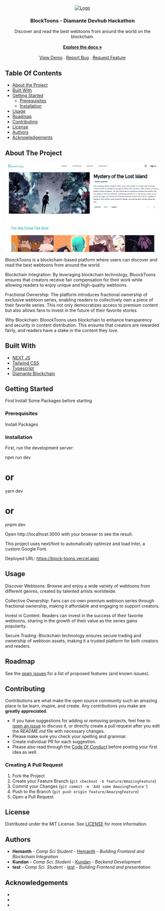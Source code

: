 <br/>
<p align="center">
  <a href="https://github.com/HEMANTH123SR/blocktoons">
    <img src="https://www.nexusvista.tech/logo%20flash%20(1)_prev_ui.png" alt="Logo" width="80" height="80">
  </a>

  <h3 align="center">BlockToons - Diamante Devhub Hackathon</h3>

  <p align="center">
     Discover and read the best webtoons from around the world on the blockchain. 
    <br/>
    <br/>
    <a href="https://github.com/HEMANTH123SR/blocktoons"><strong>Explore the docs »</strong></a>
    <br/>
    <br/>
    <a href="https://github.com/HEMANTH123SR/blocktoons">View Demo</a>
    .
    <a href="https://github.com/HEMANTH123SR/blocktoons/issues">Report Bug</a>
    .
    <a href="https://github.com/HEMANTH123SR/blocktoons/issues">Request Feature</a>
  </p>
</p>



## Table Of Contents

* [About the Project](#about-the-project)
* [Built With](#built-with)
* [Getting Started](#getting-started)
  * [Prerequisites](#prerequisites)
  * [Installation](#installation)
* [Usage](#usage)
* [Roadmap](#roadmap)
* [Contributing](#contributing)
* [License](#license)
* [Authors](#authors)
* [Acknowledgements](#acknowledgements)

## About The Project

![Screen Shot](./public/images/Screenshot%202024-08-31%20043100.png)

BloockToons is a blockchain-based platform where users can discover and read the best webtoons from around the world.

Blockchain Integration: By leveraging blockchain technology, BloockToons ensures that creators receive fair compensation for their work while allowing readers to enjoy unique and high-quality webtoons.

Fractional Ownership: The platform introduces fractional ownership of exclusive webtoon series, enabling readers to collectively own a piece of their favorite series. This not only democratizes access to premium content but also allows fans to invest in the future of their favorite stories.

Why Blockchain: BloockToons uses blockchain to enhance transparency and security in content distribution. This ensures that creators are rewarded fairly, and readers have a stake in the content they love.

## Built With



* [NEXT JS](https://nextjs.org/)
* [Tailwind CSS](https://tailwindcss.com/)
* [Typescript](https://www.typescriptlang.org/)
* [Diamante Blockchain](https://diamanteblockchain.com/)

## Getting Started

First Install Some Packages before starting

### Prerequisites

Install Packages

### Installation

First, run the development server:

npm run dev
# or
yarn dev
# or
pnpm dev


Open http://localhost:3000 with your browser to see the result.

This project uses next/font to automatically optimize and load Inter, a custom Google Font.


Deployed URL:  https://block-toons.vercel.app/



## Usage

Discover Webtoons: Browse and enjoy a wide variety of webtoons from different genres, created by talented artists worldwide.

Collective Ownership: Fans can co-own premium webtoon series through fractional ownership, making it affordable and engaging to support creators.

Invest in Content: Readers can invest in the success of their favorite webtoons, sharing in the growth of their value as the series gains popularity.

Secure Trading: Blockchain technology ensures secure trading and ownership of webtoon assets, making it a trusted platform for both creators and readers.




## Roadmap

See the [open issues](https://github.com/HEMANTH123SR/blocktoons/issues) for a list of proposed features (and known issues).

## Contributing

Contributions are what make the open source community such an amazing place to be learn, inspire, and create. Any contributions you make are **greatly appreciated**.
* If you have suggestions for adding or removing projects, feel free to [open an issue](https://github.com/HEMANTH123SR/blocktoons/issues/new) to discuss it, or directly create a pull request after you edit the *README.md* file with necessary changes.
* Please make sure you check your spelling and grammar.
* Create individual PR for each suggestion.
* Please also read through the [Code Of Conduct](https://github.com/HEMANTH123SR/blocktoons/blob/main/CODE_OF_CONDUCT.md) before posting your first idea as well.

### Creating A Pull Request

1. Fork the Project
2. Create your Feature Branch (`git checkout -b feature/AmazingFeature`)
3. Commit your Changes (`git commit -m 'Add some AmazingFeature'`)
4. Push to the Branch (`git push origin feature/AmazingFeature`)
5. Open a Pull Request

## License

Distributed under the MIT License. See [LICENSE](https://github.com/HEMANTH123SR/blocktoons/blob/main/LICENSE.md) for more information.

## Authors

* **Hemanth** - *Comp Sci Student* - [Hemanth](https://github.com/HEMANTH123SR) - *Building Frontend and Blockchain Integration*
* **Kundan** - *Comp Sci. Student* - [Kundan](https://github.com/Kundan730) - *Backend Development*
* **test** - *Comp Sci. Student* - [test](https://github.com/) - *Building Frontend and presentation*

## Acknowledgements

* []()
* []()
* []()
